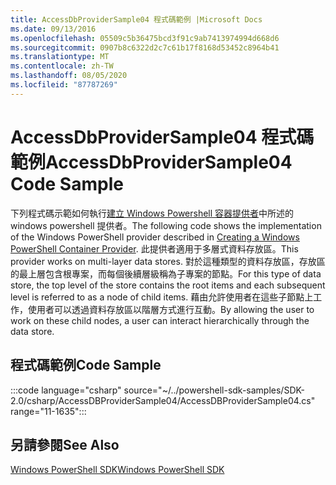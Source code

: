 ```yaml
---
title: AccessDbProviderSample04 程式碼範例 |Microsoft Docs
ms.date: 09/13/2016
ms.openlocfilehash: 05509c5b36475bcd3f91c9ab7413974994d668d6
ms.sourcegitcommit: 0907b8c6322d2c7c61b17f8168d53452c8964b41
ms.translationtype: MT
ms.contentlocale: zh-TW
ms.lasthandoff: 08/05/2020
ms.locfileid: "87787269"
---
```

# <a name="accessdbprovidersample04-code-sample"></a><span data-ttu-id="eb26f-102">AccessDbProviderSample04 程式碼範例</span><span class="sxs-lookup"><span data-stu-id="eb26f-102">AccessDbProviderSample04 Code Sample</span></span>

<span data-ttu-id="eb26f-103">下列程式碼示範如何執行[建立 Windows Powershell 容器提供者](./creating-a-windows-powershell-container-provider.md)中所述的 windows powershell 提供者。</span><span class="sxs-lookup"><span data-stu-id="eb26f-103">The following code shows the implementation of the Windows PowerShell provider described in [Creating a Windows PowerShell Container Provider](./creating-a-windows-powershell-container-provider.md).</span></span>
<span data-ttu-id="eb26f-104">此提供者適用于多層式資料存放區。</span><span class="sxs-lookup"><span data-stu-id="eb26f-104">This provider works on multi-layer data stores.</span></span> <span data-ttu-id="eb26f-105">對於這種類型的資料存放區，存放區的最上層包含根專案，而每個後續層級稱為子專案的節點。</span><span class="sxs-lookup"><span data-stu-id="eb26f-105">For this type of data store, the top level of the store contains the root items and each subsequent level is referred to as a node of child items.</span></span> <span data-ttu-id="eb26f-106">藉由允許使用者在這些子節點上工作，使用者可以透過資料存放區以階層方式進行互動。</span><span class="sxs-lookup"><span data-stu-id="eb26f-106">By allowing the user to work on these child nodes, a user can interact hierarchically through the data store.</span></span>

## <a name="code-sample"></a><span data-ttu-id="eb26f-107">程式碼範例</span><span class="sxs-lookup"><span data-stu-id="eb26f-107">Code Sample</span></span>

:::code language="csharp" source="~/../powershell-sdk-samples/SDK-2.0/csharp/AccessDBProviderSample04/AccessDBProviderSample04.cs" range="11-1635":::

## <a name="see-also"></a><span data-ttu-id="eb26f-108">另請參閱</span><span class="sxs-lookup"><span data-stu-id="eb26f-108">See Also</span></span>

[<span data-ttu-id="eb26f-109">Windows PowerShell SDK</span><span class="sxs-lookup"><span data-stu-id="eb26f-109">Windows PowerShell SDK</span></span>](../windows-powershell-reference.md)
